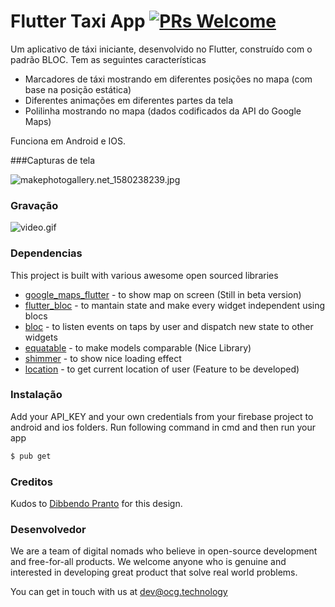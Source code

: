 # Flutter Taxi App [![PRs Welcome](https://img.shields.io/badge/PRs-welcome-brightgreen.svg?style=flat-square)](http://makeapullrequest.com)


Um aplicativo de táxi iniciante, desenvolvido no Flutter, construído com o padrão BLOC. Tem as seguintes características

- Marcadores de táxi mostrando em diferentes posições no mapa (com base na posição estática)
- Diferentes animações em diferentes partes da tela
- Polilinha mostrando no mapa (dados codificados da API do Google Maps)

Funciona em Android e IOS.

###Capturas de tela

![makephotogallery.net_1580238239.jpg](https://www.dropbox.com/s/dgd40s5752y2jsl/makephotogallery.net_1580238239.jpg?dl=0&raw=1)

### Gravação
![video.gif](https://firebasestorage.googleapis.com/v0/b/smart-ordr.appspot.com/o/ezgif.com-resize.gif?alt=media&token=3d9a010b-ba52-4045-a24e-cb3078e2a2f1)
### Dependencias

This project is built with various awesome open sourced libraries

* [google_maps_flutter](https://pub.dev/packages/google_maps_flutter) -  to show map on screen (Still in beta version)
* [flutter_bloc](https://pub.dev/packages/flutter_bloc) - to mantain state and make every widget independent using blocs 
* [bloc](https://pub.dev/packages/bloc) - to listen events on taps by user and dispatch new state to other widgets
* [equatable](https://pub.dev/packages/equatable) - to make models comparable (Nice Library) 
* [shimmer](https://pub.dev/packages/shimmer) - to show nice loading effect
* [location](https://pub.dev/packages/location) - to get current location of user (Feature to be developed)


### Instalação

Add your API_KEY and your own credentials from your firebase project to android and ios folders. Run following command in cmd and then run your app

```sh
$ pub get
```
### Creditos
Kudos to [Dibbendo Pranto](https://dribbble.com/Dibbendopranto) for this design.


### Desenvolvedor

We are a team of digital nomads who believe in open-source development and free-for-all products.
We welcome anyone who is genuine and interested in developing great product that solve real world problems.

You can get in touch with us at dev@ocg.technology
